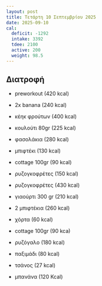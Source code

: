 ```yaml
---
layout: post
title: Τετάρτη 10 Σεπτεμβρίου 2025
date: 2025-09-10
cal:
  deficit: -1292
  intake: 3392
  tdee: 2100
  active: 200
  weight: 98.5  
---
```

## Διατροφή

- preworkout (420 kcal)
- 2x banana (240 kcal)
- κέηκ φρούτων (400 kcal)
- κουλούτι 80gr (225 kcal)

- φασολάκια (280 kcal)
- μπιφτέκι (130 kcal)
- cottage 100gr (90 kcal)
- ρυζογκοφρέτες (150 kcal)
- ρυζογκοφρέτες (430 kcal)
- γιαούρτι 300 gr (210 kcal)

- 2 μπιφτέκια (260 kcal)
- χόρτα (60 kcal)
- cottage 100gr (90 kca)
- ρυζόγαλο (180 kcal)
- παξιμάδι (80 kcal)
- τσάνος (27 kcal)
- μπανάνα (120 Kcal)

